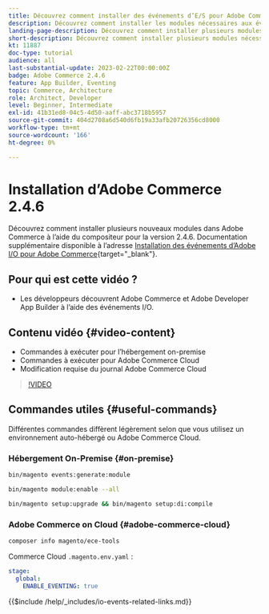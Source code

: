 ```yaml
---
title: Découvrez comment installer des événements d’E/S pour Adobe Commerce 2.4.6
description: Découvrez comment installer les modules nécessaires aux événements d’E/S dans Adobe Commerce 2.4.6 pour une utilisation dans Adobe Developer App Builder
landing-page-description: Découvrez comment installer plusieurs modules nécessaires à Adobe Commerce 2.4.6.
short-description: Découvrez comment installer plusieurs modules nécessaires à Adobe Commerce 2.4.6.
kt: 11887
doc-type: tutorial
audience: all
last-substantial-update: 2023-02-22T00:00:00Z
badge: Adobe Commerce 2.4.6
feature: App Builder, Eventing
topic: Commerce, Architecture
role: Architect, Developer
level: Beginner, Intermediate
exl-id: 41b31ed8-04c5-4d50-aaff-abc3718b5957
source-git-commit: 404d2708a6d540d6fb19a33afb20726356cd8000
workflow-type: tm+mt
source-wordcount: '166'
ht-degree: 0%

---
```


# Installation d’Adobe Commerce 2.4.6

Découvrez comment installer plusieurs nouveaux modules dans Adobe Commerce à l’aide du compositeur pour la version 2.4.6. Documentation supplémentaire disponible à l’adresse [Installation des événements d’Adobe I/O pour Adobe Commerce](https://developer.adobe.com/commerce/events/get-started/installation/){target="_blank"}.

## Pour qui est cette vidéo ?

* Les développeurs découvrent Adobe Commerce et Adobe Developer App Builder à l’aide des événements I/O.

## Contenu vidéo {#video-content}

* Commandes à exécuter pour l’hébergement on-premise
* Commandes à exécuter pour Adobe Commerce Cloud
* Modification requise du journal Adobe Commerce Cloud

>[!VIDEO](https://video.tv.adobe.com/v/3419811?quality=12&learn=on&captions=fre_fr)

## Commandes utiles {#useful-commands}

Différentes commandes diffèrent légèrement selon que vous utilisez un environnement auto-hébergé ou Adobe Commerce Cloud.

### Hébergement On-Premise {#on-premise}

```bash
bin/magento events:generate:module

bin/magento module:enable --all

bin/magento setup:upgrade && bin/magento setup:di:compile
```

### Adobe Commerce on Cloud {#adobe-commerce-cloud}

```bash
composer info magento/ece-tools
```

Commerce Cloud `.magento.env.yaml` :

```yaml
stage:
  global:
    ENABLE_EVENTING: true
```

{{$include /help/_includes/io-events-related-links.md}}
